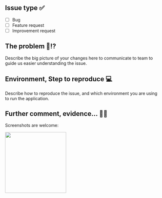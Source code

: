 ## Issue type ✅
- [ ] Bug
- [ ] Feature request
- [ ] Improvement request

## The problem 🤔⁉️
Describe the big picture of your changes here to communicate to team to guide us easier understanding the issue.


## Environment, Step to reproduce 💻
Describe how to reproduce the issue, and which environment you are using to run the application.


## Further comment, evidence... 🙇🙇
Screenshots are welcome:

<img src="URL_GOES_HERE" width=200 /> 